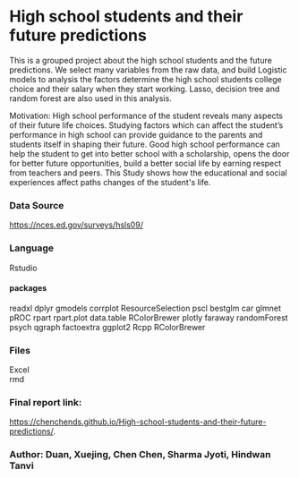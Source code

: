 # High school students and their future predictions
This is a grouped project about the high school students and the future predictions. We select many variables from the raw data, and build Logistic models to analysis the factors determine the high school students college choice and their salary when they start working. Lasso, decision tree and random forest are also used in this analysis. 

Motivation:
High school performance of the student reveals many aspects of their future life choices. Studying factors which can affect the student’s performance in high school can provide guidance to the parents and students itself in shaping their future.
Good high school performance can help the student to get into better school with a scholarship, opens the door for better future opportunities, build a better social life by earning respect from teachers and peers. This Study shows how the educational and social experiences affect paths changes of the student's life.


### Data Source
https://nces.ed.gov/surveys/hsls09/

### Language
Rstudio
#### packages
readxl
dplyr
gmodels
corrplot
ResourceSelection
pscl
bestglm
car
glmnet
pROC
rpart
rpart.plot
data.table
RColorBrewer
plotly
faraway
randomForest
psych
qgraph
factoextra
ggplot2
Rcpp
RColorBrewer

### Files
Excel<br>
rmd<br>

### Final report link: 
https://chenchends.github.io/High-school-students-and-their-future-predictions/.


### Author: Duan, Xuejing, Chen Chen, Sharma Jyoti, Hindwan Tanvi

